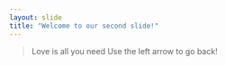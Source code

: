 ```yaml
---
layout: slide
title: "Welcome to our second slide!"
---
```

>Love is all you need
Use the left arrow to go back!